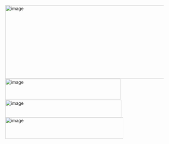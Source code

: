 <img width="534" height="234" alt="image" src="https://github.com/user-attachments/assets/91c04822-8c92-470f-9072-a15baae95156" />

<img width="366" height="67" alt="image" src="https://github.com/user-attachments/assets/98e34149-aaf7-4e7c-979c-c4492644a263" />
<img width="369" height="55" alt="image" src="https://github.com/user-attachments/assets/a72a40df-09b3-46bd-a02a-da157b040518" />
<img width="375" height="69" alt="image" src="https://github.com/user-attachments/assets/c054e7a5-a065-464e-83a8-be8ab061c192" />
